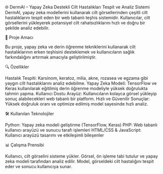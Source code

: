 🌐 DermAI – Yapay Zeka Destekli Cilt Hastalıkları Tespit ve Analiz Sistemi
DermAI, yapay zeka modellerini kullanarak cilt görsellerinden çeşitli cilt hastalıklarını tespit eden bir web tabanlı teşhis sistemidir. Kullanıcılar, cilt görsellerini yükleyerek potansiyel cilt rahatsızlıklarını hızlı ve doğru bir şekilde analiz edebilir.

📌 Proje Amacı

Bu proje, yapay zeka ve derin öğrenme tekniklerini kullanarak cilt hastalıklarının erken teşhisini desteklemek ve kullanıcıların sağlık farkındalığını artırmak amacıyla geliştirilmiştir.

🔍 Özellikler

Hastalık Tespiti: Karsinom, keratoz, milia, akne, rozasea ve egzama gibi yaygın cilt hastalıklarını analiz edebilme.
Yapay Zeka Modeli: TensorFlow ve Keras kullanılarak eğitilmiş derin öğrenme modeliyle yüksek doğrulukta tahmin yapma.
Kullanıcı Dostu Arayüz: Kullanıcıların kolayca görsel yükleyip sonuç alabilecekleri web tabanlı bir platform.
Hızlı ve Güvenilir Sonuçlar: Yüksek doğruluk oranı ve optimize edilmiş model sayesinde hızlı analiz.

🛠️ Kullanılan Teknolojiler

Python: Yapay zeka modeli geliştirme (TensorFlow, Keras)
PHP: Web tabanlı kullanıcı arayüzü ve sunucu tarafı işlemleri
HTML/CSS & JavaScript: Kullanıcı arayüzü tasarımı ve etkileşimli bileşenler

📊 Çalışma Prensibi

Kullanıcı, cilt görselini sisteme yükler.
Görsel, ön işleme tabi tutulur ve yapay zeka modeli tarafından analiz edilir.
Model, görseldeki cilt hastalığını tespit eder ve sonucu kullanıcıya sunar.
